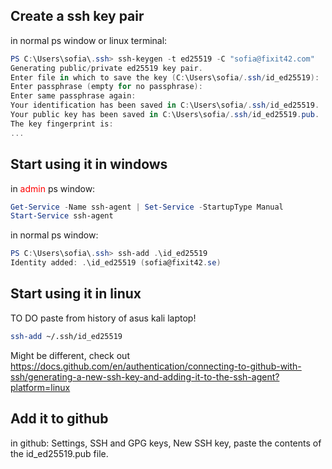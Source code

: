 
## Create a ssh key pair

in normal ps window or linux terminal:
```powershell
PS C:\Users\sofia\.ssh> ssh-keygen -t ed25519 -C "sofia@fixit42.com"
Generating public/private ed25519 key pair.
Enter file in which to save the key (C:\Users\sofia/.ssh/id_ed25519):
Enter passphrase (empty for no passphrase):
Enter same passphrase again:
Your identification has been saved in C:\Users\sofia/.ssh/id_ed25519.
Your public key has been saved in C:\Users\sofia/.ssh/id_ed25519.pub.
The key fingerprint is:
...
```

## Start using it in windows

in <font color=red>admin</font> ps window:
```powershell
Get-Service -Name ssh-agent | Set-Service -StartupType Manual
Start-Service ssh-agent
```

in normal ps window:
```powershell
PS C:\Users\sofia\.ssh> ssh-add .\id_ed25519
Identity added: .\id_ed25519 (sofia@fixit42.se)
```

## Start using it in linux

TO DO paste from history of asus kali laptop!
```sh
ssh-add ~/.ssh/id_ed25519
```

Might be different, check out https://docs.github.com/en/authentication/connecting-to-github-with-ssh/generating-a-new-ssh-key-and-adding-it-to-the-ssh-agent?platform=linux

## Add it to github
 
in github:
Settings, SSH and GPG keys, New SSH key, paste the contents of the id_ed25519.pub file.

